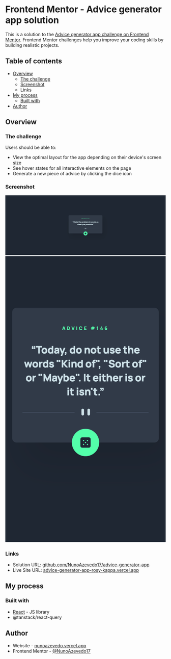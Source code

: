 # Frontend Mentor - Advice generator app solution

This is a solution to the [Advice generator app challenge on Frontend Mentor](https://www.frontendmentor.io/challenges/advice-generator-app-QdUG-13db). Frontend Mentor challenges help you improve your coding skills by building realistic projects.

## Table of contents

- [Overview](#overview)
  - [The challenge](#the-challenge)
  - [Screenshot](#screenshot)
  - [Links](#links)
- [My process](#my-process)
  - [Built with](#built-with)
- [Author](#author)

## Overview

### The challenge

Users should be able to:

- View the optimal layout for the app depending on their device's screen size
- See hover states for all interactive elements on the page
- Generate a new piece of advice by clicking the dice icon

### Screenshot

![](./public/screenshot-desktop.png)
![](./public/screenshot-mobile.png)

### Links

- Solution URL: [github.com/NunoAzevedo17/advice-generator-app](https://github.com/NunoAzevedo17/advice-generator-app)
- Live Site URL: [advice-generator-app-rosy-kappa.vercel.app](https://advice-generator-app-rosy-kappa.vercel.app)

## My process

### Built with

- [React](https://reactjs.org/) - JS library
- @tanstack/react-query

## Author

- Website - [nunoazevedo.vercel.app](https://nunoazevedo.vercel.app)
- Frontend Mentor - [@NunoAzevedo17](https://www.frontendmentor.io/profile/NunoAzevedo17)
